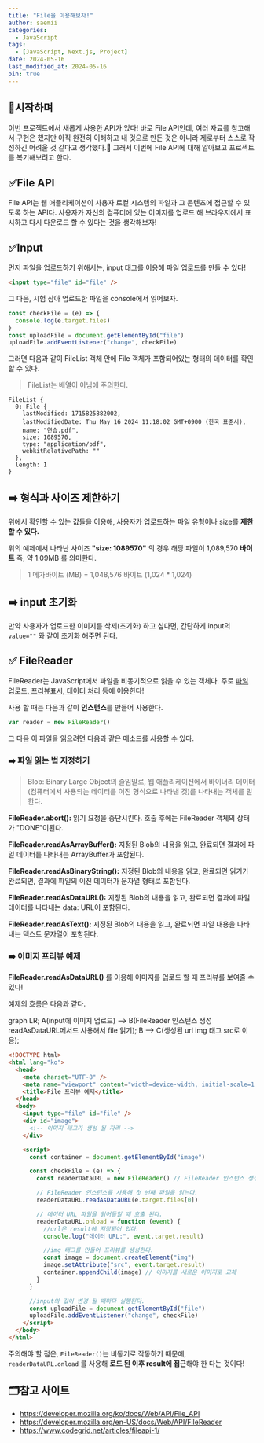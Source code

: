 ```yaml
---
title: "File을 이용해보자!"
author: saemii
categories:
  - JavaScript
tags:
  - [JavaScript, Next.js, Project]
date: 2024-05-16
last_modified_at: 2024-05-16
pin: true
---
```


## 📌시작하며

이번 프로젝트에서 새롭게 사용한 API가 있다! 바로 File API인데, 여러 자료를 참고해서 구현은 했지만 아직 완전히 이해하고 내 것으로 만든 것은 아니라 제로부터 스스로 작성하긴 어려울 것 같다고 생각했다.🤔 그래서 이번에 File API에 대해 알아보고 프로젝트를 복기해보려고 한다.

## ✅File API

File API는 웹 애플리케이션이 사용자 로컬 시스템의 파일과 그 콘텐츠에 접근할 수 있도록 하는 API다. 사용자가 자신의 컴퓨터에 있는 이미지를 업로드 해 브라우저에서 표시하고 다시 다운로드 할 수 있다는 것을 생각해보자!

## ✅Input

먼저 파일을 업로드하기 위해서는, input 태그를 이용해 파일 업로드를 만들 수 있다!

```html
<input type="file" id="file" />
```

그 다음, 시험 삼아 업로드한 파일을 console에서 읽어보자.

```javascript
const checkFile = (e) => {
  console.log(e.target.files)
}
const uploadFile = document.getElementById("file")
uploadFile.addEventListener("change", checkFile)
```

그러면 다음과 같이 FileList 객체 안에 File 객체가 포함되어있는 형태의 데이터를 확인할 수 있다.

> FileList는 배열이 아님에 주의한다.

```
FileList {
  0: File {
    lastModified: 1715825882002,
    lastModifiedDate: Thu May 16 2024 11:18:02 GMT+0900 (한국 표준시),
    name: "연습.pdf",
    size: 1089570,
    type: "application/pdf",
    webkitRelativePath: ""
  },
  length: 1
}

```

## ➡️ 형식과 사이즈 제한하기

위에서 확인할 수 있는 값들을 이용해, 사용자가 업로드하는 파일 유형이나 size를 **제한할 수 있다.**

위의 예제에서 나타난 사이즈 **"size: 1089570"** 의 경우 해당 파일이 1,089,570 **바이트** 즉, 약 1.09MB 를 의미한다.

> 1 메가바이트 (MB) = 1,048,576 바이트 (1,024 \* 1,024)

## ➡️ input 초기화

만약 사용자가 업로드한 이미지를 삭제(초기화) 하고 싶다면, 간단하게 input의 `value=""` 와 같이 초기화 해주면 된다.

## ✅ FileReader

FileReader는 JavaScript에서 파일을 비동기적으로 읽을 수 있는 객체다. 주로 <u>파일 업로드, 프리뷰표시, 데이터 처리</u> 등에 이용한다!

사용 할 때는 다음과 같이 **인스턴스**를 만들어 사용한다.

```javascript
var reader = new FileReader()
```

그 다음 이 파일을 읽으려면 다음과 같은 메소드를 사용할 수 있다.

### ➡️ 파일 읽는 법 지정하기

> Blob: Binary Large Object의 줄임말로, 웹 애플리케이션에서 바이너리 데이터(컴퓨터에서 사용되는 데이터를 이진 형식으로 나타낸 것)를 나타내는 객체를 말한다.

**FileReader.abort():** 읽기 요청을 중단시킨다. 호출 후에는 FileReader 객체의 상태가 "DONE"이된다.

**FileReader.readAsArrayBuffer():** 지정된 Blob의 내용을 읽고, 완료되면 결과에 파일 데이터를 나타내는 ArrayBuffer가 포함된다.

**FileReader.readAsBinaryString():** 지정된 Blob의 내용을 읽고, 완료되면 읽기가 완료되면, 결과에 파일의 이진 데이터가 문자열 형태로 포함된다.

**FileReader.readAsDataURL():** 지정된 Blob의 내용을 읽고, 완료되면 결과에 파일 데이터를 나타내는 data: URL이 포함된다.

**FileReader.readAsText():** 지정된 Blob의 내용을 읽고, 완료되면 파일 내용을 나타내는 텍스트 문자열이 포함된다.

### ➡️ 이미지 프리뷰 예제

**FileReader.readAsDataURL()** 를 이용해 이미지를 업로드 할 때 프리뷰를 보여줄 수 있다!

예제의 흐름은 다음과 같다.

<div class="mermaid" markdown="0" >
  graph LR;
  A(input에 이미지 업로드) --> B(FileReader 인스턴스 생성<br/> readAsDataURL메서드 사용해서 file 읽기);
  B --> C(생성된 url img 태그 src로 이용);
</div>

```html
<!DOCTYPE html>
<html lang="ko">
  <head>
    <meta charset="UTF-8" />
    <meta name="viewport" content="width=device-width, initial-scale=1.0" />
    <title>File 프리뷰 예제</title>
  </head>
  <body>
    <input type="file" id="file" />
    <div id="image">
      <!-- 이미지 태그가 생성 될 자리 -->
    </div>

    <script>
      const container = document.getElementById("image")

      const checkFile = (e) => {
        const readerDataURL = new FileReader() // FileReader 인스턴스 생성

        // FileReader 인스턴스를 사용해 첫 번째 파일을 읽는다.
        readerDataURL.readAsDataURL(e.target.files[0])

        // 데이터 URL 파일을 읽어들일 때 호출 된다.
        readerDataURL.onload = function (event) {
          //url은 result에 저장되어 있다.
          console.log("데이터 URL:", event.target.result)

          //img 태그를 만들어 프리뷰를 생성한다.
          const image = document.createElement("img")
          image.setAttribute("src", event.target.result)
          container.appendChild(image) // 이미지를 새로운 이미지로 교체
        }
      }

      //input의 값이 변경 될 때마다 실행된다.
      const uploadFile = document.getElementById("file")
      uploadFile.addEventListener("change", checkFile)
    </script>
  </body>
</html>
```

주의해야 할 점은, `FileReader()`는 비동기로 작동하기 때문에, `readerDataURL.onload` 를 사용해 **로드 된 이후 result에 접근**해야 한 다는 것이다!

## 🗂️참고 사이트

- <https://developer.mozilla.org/ko/docs/Web/API/File_API>
- <https://developer.mozilla.org/en-US/docs/Web/API/FileReader>
- <https://www.codegrid.net/articles/fileapi-1/>
